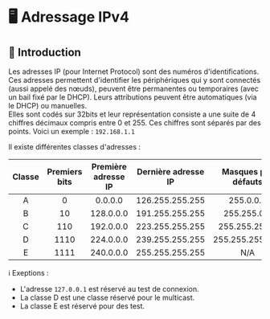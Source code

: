 # 🖥️ Adressage IPv4

## 📌 Introduction

Les adresses IP (pour Internet Protocol) sont des numéros d'identifications. Ces adresses permettent d'identifier les périphériques qui y sont connectés (aussi appelé des nœuds), peuvent être permanentes ou temporaires (avec un bail fixé par le DHCP). Leurs attributions peuvent être automatiques (via le DHCP) ou manuelles.  
Elles sont codés sur 32bits et leur représentation consiste a une suite de 4 chiffres décimaux compris entre 0 et 255. Ces chiffres sont séparés par des points. Voici un exemple : `192.168.1.1`

Il existe différentes classes d'adresses :

| **Classe** | **Premiers bits** | **Première adresse IP** | **Dernière adresse IP** | **Masques par défauts** |
|:----------:|:-----------------:|:-----------------------:|:-----------------------:|:-----------------------:|
|      A     |         0         |         0.0.0.0         |     126.255.255.255     |        255.0.0.0        |
|      B     |         10        |        128.0.0.0        |     191.255.255.255     |       255.255.0.0       |
|      C     |        110        |        192.0.0.0        |     223.255.255.255     |      255.255.255.0      |
|      D     |        1110       |        224.0.0.0        |     239.255.255.255     |     255.255.255.255     |
|      E     |        1111       |        240.0.0.0        |     255.255.255.255     |           N/A           |

ℹ️ Exeptions :  

- L'adresse `127.0.0.1` est réservé au test de connexion.
- La classe D est une classe réservé pour le multicast.
- La classe E est réservé pour des test.
